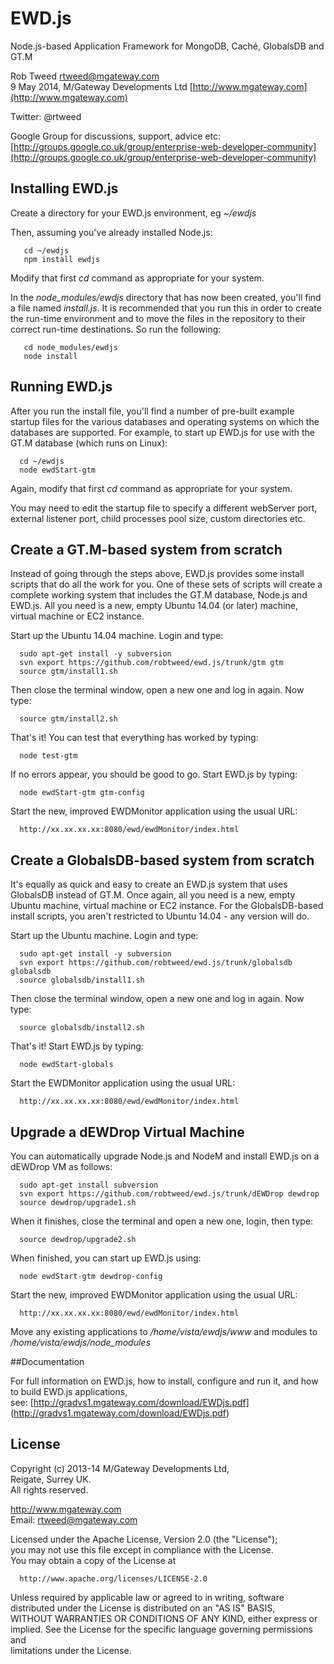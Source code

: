 # EWD.js
 
Node.js-based Application Framework for MongoDB, Cach&#233;, GlobalsDB and GT.M

Rob Tweed <rtweed@mgateway.com>  
9 May 2014, M/Gateway Developments Ltd [http://www.mgateway.com](http://www.mgateway.com)  

Twitter: @rtweed

Google Group for discussions, support, advice etc: [http://groups.google.co.uk/group/enterprise-web-developer-community](http://groups.google.co.uk/group/enterprise-web-developer-community)


## Installing EWD.js

Create a directory for your EWD.js environment, eg *~/ewdjs*

Then, assuming you've already installed Node.js:

       cd ~/ewdjs
       npm install ewdjs

Modify that first *cd* command as appropriate for your system.

In the *node_modules/ewdjs* directory that has now been created, you'll find a file named *install.js*.  It is 
recommended that you run this in order to create the run-time environment and to move the files in
the repository to their correct run-time destinations.  So run the following:

       cd node_modules/ewdjs
       node install


## Running EWD.js
	
After you run the install file, you'll find a number of pre-built example startup files for the various
databases and operating systems on which the databases are supported.  For example, to start up EWD.js 
for use with the GT.M database (which runs on Linux):

      cd ~/ewdjs
      node ewdStart-gtm

Again, modify that first *cd* command as appropriate for your system.

You may need to edit the startup file to specify a different webServer port, external listener port,
child processes pool size, custom directories etc.

## Create a GT.M-based system from scratch

Instead of going through the steps above, EWD.js provides some install scripts that do all the work for you.
One of these sets of scripts will create a complete working system that includes the GT.M database, 
Node.js and EWD.js.  All you need is a new, empty Ubuntu 14.04 (or later) machine, virtual machine or
EC2 instance.

Start up the Ubuntu 14.04 machine.  Login and type:

      sudo apt-get install -y subversion
      svn export https://github.com/robtweed/ewd.js/trunk/gtm gtm
      source gtm/install1.sh

Then close the terminal window, open a new one and log in again.  Now type:

      source gtm/install2.sh

That's it!  You can test that everything has worked by typing:

      node test-gtm

If no errors appear, you should be good to go.  Start EWD.js by typing:

      node ewdStart-gtm gtm-config

Start the new, improved EWDMonitor application using the usual URL:

      http://xx.xx.xx.xx:8080/ewd/ewdMonitor/index.html

## Create a GlobalsDB-based system from scratch

It's equally as quick and easy to create an EWD.js system that uses GlobalsDB instead of GT.M. 
Once again, all you need is a new, empty Ubuntu machine, virtual machine or
EC2 instance.  For the GlobalsDB-based install scripts, you aren't restricted to Ubuntu 14.04 - any
version will do.

Start up the Ubuntu machine.  Login and type:

      sudo apt-get install -y subversion
      svn export https://github.com/robtweed/ewd.js/trunk/globalsdb globalsdb
      source globalsdb/install1.sh

Then close the terminal window, open a new one and log in again.  Now type:

      source globalsdb/install2.sh

That's it!  Start EWD.js by typing:

      node ewdStart-globals

Start the EWDMonitor application using the usual URL:

      http://xx.xx.xx.xx:8080/ewd/ewdMonitor/index.html

## Upgrade a dEWDrop Virtual Machine

You can automatically upgrade Node.js and NodeM and install EWD.js on a dEWDrop VM as follows:

      sudo apt-get install subversion
      svn export https://github.com/robtweed/ewd.js/trunk/dEWDrop dewdrop
      source dewdrop/upgrade1.sh

When it finishes, close the terminal and open a new one, login, then type:

      source dewdrop/upgrade2.sh 

When finished, you can start up EWD.js using:

      node ewdStart-gtm dewdrop-config

Start the new, improved EWDMonitor application using the usual URL:

      http://xx.xx.xx.xx:8080/ewd/ewdMonitor/index.html


Move any existing applications to */home/vista/ewdjs/www*  and modules to */home/vista/ewdjs/node_modules*


##Documentation

For full information on EWD.js, how to install, configure and run it, and how to build EWD.js applications,  
see: [http://gradvs1.mgateway.com/download/EWDjs.pdf]
(http://gradvs1.mgateway.com/download/EWDjs.pdf)


## License

 Copyright (c) 2013-14 M/Gateway Developments Ltd,                           
 Reigate, Surrey UK.                                                      
 All rights reserved.                                                     
                                                                           
  http://www.mgateway.com                                                  
  Email: rtweed@mgateway.com                                               
                                                                           
                                                                           
  Licensed under the Apache License, Version 2.0 (the "License");          
  you may not use this file except in compliance with the License.         
  You may obtain a copy of the License at                                  
                                                                           
      http://www.apache.org/licenses/LICENSE-2.0                           
                                                                           
  Unless required by applicable law or agreed to in writing, software      
  distributed under the License is distributed on an "AS IS" BASIS,        
  WITHOUT WARRANTIES OR CONDITIONS OF ANY KIND, either express or implied. 
  See the License for the specific language governing permissions and      
   limitations under the License.      
